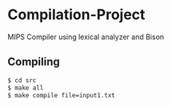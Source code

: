 # Compilation-Project
MIPS Compiler using lexical analyzer and Bison

## Compiling
```bash
$ cd src
$ make all
$ make compile file=input1.txt
```
